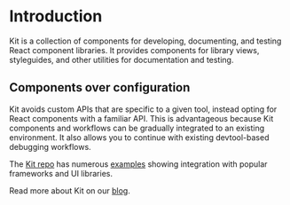 # Introduction

Kit is a collection of components for developing, documenting, and testing React component libraries.
It provides components for library views, styleguides, and other utilities for documentation and testing.

## Components over configuration

Kit avoids custom APIs that are specific to a given tool, instead opting for React components with a familiar API.
This is advantageous because Kit components and workflows can be gradually integrated to an existing environment.
It also allows you to continue with existing devtool-based debugging workflows.

The [Kit repo][repo] has numerous [examples][examples] showing integration with popular frameworks and UI libraries.

Read more about Kit on our [blog][blog].

[blog]: https://compositor.io/blog/introducing-kit
[examples]: https://github.com/c8r/kit/tree/master/templates
[repo]: https://github.com/c8r/kit
